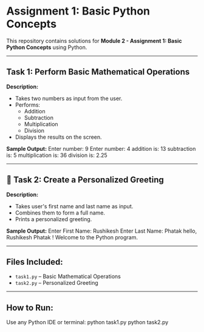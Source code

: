 # Assignment 1: Basic Python Concepts

This repository contains solutions for **Module 2 - Assignment 1: Basic Python Concepts** using Python.

---

## Task 1: Perform Basic Mathematical Operations

**Description:**
- Takes two numbers as input from the user.
- Performs:
  - Addition
  - Subtraction
  - Multiplication
  - Division
- Displays the results on the screen.

**Sample Output:**
Enter number: 9
Enter number: 4
addition is: 13
subtraction is: 5
multiplication is: 36
division is: 2.25

-------

## 📘 Task 2: Create a Personalized Greeting

**Description:**
- Takes user's first name and last name as input.
- Combines them to form a full name.
- Prints a personalized greeting.

**Sample Output:**
Enter First Name: Rushikesh
Enter Last Name: Phatak
hello,  Rushikesh Phatak ! Welcome to the Python program.


---

## Files Included:
- `task1.py` – Basic Mathematical Operations
- `task2.py` – Personalized Greeting

---

## How to Run:
Use any Python IDE or terminal:
python task1.py
python task2.py
